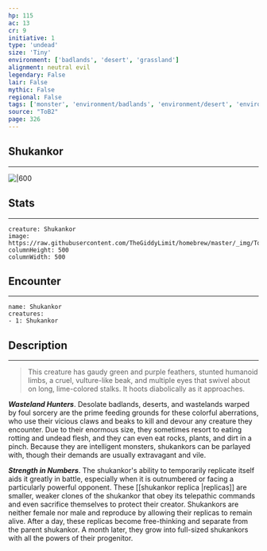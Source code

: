 ```yaml
---
hp: 115
ac: 13
cr: 9
initiative: 1
type: 'undead'    
size: 'Tiny'
environment: ['badlands', 'desert', 'grassland']
alignment: neutral evil
legendary: False
lair: False
mythic: False
regional: False
tags: ['monster', 'environment/badlands', 'environment/desert', 'environment/grassland']
source: "ToB2"
page: 326
---
```


## Shukankor
---

![|600](https://raw.githubusercontent.com/TheGiddyLimit/homebrew/master/_img/ToB2/creature/Shukankor.webp)

## Stats
---

```statblock
creature: Shukankor
image: https://raw.githubusercontent.com/TheGiddyLimit/homebrew/master/_img/ToB2/creature/token/Shukankor%20%28Token%29.png
columnHeight: 500
columnWidth: 500
```

## Encounter
---

```encounter-table
name: Shukankor
creatures:
- 1: Shukankor
```

## Description
---
>This creature has gaudy green and purple feathers, stunted humanoid limbs, a cruel, vulture-like beak, and multiple eyes that swivel about on long, lime-colored stalks. It hoots diabolically as it approaches.

**_Wasteland Hunters_**. Desolate badlands, deserts, and wastelands warped by foul sorcery are the prime feeding grounds for these colorful aberrations, who use their vicious claws and beaks to kill and devour any creature they encounter. Due to their enormous size, they sometimes resort to eating rotting and undead flesh, and they can even eat rocks, plants, and dirt in a pinch. Because they are intelligent monsters, shukankors can be parlayed with, though their demands are usually extravagant and vile.

**_Strength in Numbers_**. The shukankor's ability to temporarily replicate itself aids it greatly in battle, especially when it is outnumbered or facing a particularly powerful opponent. These [[shukankor replica \|replicas]] are smaller, weaker clones of the shukankor that obey its telepathic commands and even sacrifice themselves to protect their creator. Shukankors are neither female nor male and reproduce by allowing their replicas to remain alive. After a day, these replicas become free-thinking and separate from the parent shukankor. A month later, they grow into full-sized shukankors with all the powers of their progenitor.







